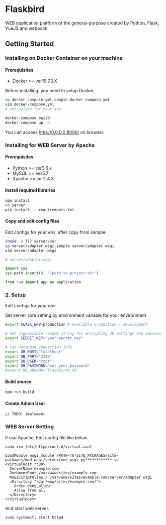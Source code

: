 # Flaskbird

WEB application platform of the general-purpose created by Python, Flask, VueJS and webpack

## Getting Started

### Installing on Docker Container on your machine

#### Prerequisites

* Docker >= ver19.03.X

Before installing, you need to setup Docker.

````bash
cp docker-compose.yml.sample docker-compose.yml
vim docker-compose.yml
# set values for your env

docker-compose build
docker-compose up -d
````

You can access http://0.0.0.0:8000/ on browser.



### Installing for WEB Server by Apache

#### Prerequisites

* Python >= ver3.6.x
* MySQL >= ver5.7
* Apache >= ver2.4.X

#### Install required libraries

```bash
npm install
cd server
pip install -r requirements.txt
```

#### Copy and edit config files

Edit configs for your env, after copy from sample.

```bash
chmod -R 777 server/var
cp server/adapter.wsgi.sample server/adapter.wsgi
vim server/adapter.wsgi
```

````python
# server/adapter.wsgi

import sys
sys.path.insert(0, '/path-to-project-dir')

from run import app as application
````

### 2. Setup ###

Edit configs for your env

Set server side setting  by environment variable for your environment

```bash
export FLASK_ENV=production # available production / development

# Set unguessable random string for encrypting db settings and session info
export SECRET_KEY="your-secret_key"

# Set database connection info
export DB_HOST="localhost"
export DB_PORT="3306"
export DB_USER="root"
export DB_PASSWORD="set-your-password"
#export DB_DBNAME="flaskbird2_db"
```


#### Build source

```bash
npm run build
```

#### Create Admin User

```bash
// TODO: implement
```


### WEB Server Setting ###

If use Apache, Edit config file like below.

```
sudo vim /etc/httpd/conf.d/virtual.conf

LoadModule wsgi_module /PATH-TO-SITE_PACKAGES/site-packages/mod_wsgi/server/mod_wsgi-py************.so
<VirtualHost *:80>
  ServerName example.com
  DocumentRoot /var/www/sites/example.com
  WSGIScriptAlias / /var/www/sites/example.com/server/adapter.wsgi
  <Directory "/var/www/sites/example.com/">
    Order deny,allow
    Allow from all
  </Directory>
</VirtualHost>
```

And start web server.

```
sudo systemctl start httpd
```


